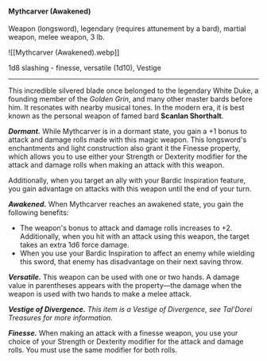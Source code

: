#### Mythcarver (Awakened)

Weapon (longsword), legendary (requires attunement by a bard), martial weapon, melee weapon, 3 lb.

![[Mythcarver (Awakened).webp]]

1d8 slashing  - finesse, versatile (1d10), Vestige

---

This incredible silvered blade once belonged to the legendary White Duke, a founding member of the *Golden Grin*, and many other master bards before him. It resonates with nearby musical tones. In the modern era, it is best known as the personal weapon of famed bard **Scanlan Shorthalt**.

***Dormant.*** While Mythcarver is in a dormant state, you gain a +1 bonus to attack and damage rolls made with this magic weapon. This longsword's enchantments and light construction also grant it the Finesse property, which allows you to use either your Strength or Dexterity modifier for the attack and damage rolls when making an attack with this weapon.

Additionally, when you target an ally with your Bardic Inspiration feature, you gain advantage on attacks with this weapon until the end of your turn.

***Awakened.*** When Mythcarver reaches an awakened state, you gain the following benefits:

- The weapon's bonus to attack and damage rolls increases to +2. Additionally, when you hit with an attack using this weapon, the target takes an extra 1d6 force damage.
- When you use your Bardic Inspiration to affect an enemy while wielding this sword, that enemy has disadvantage on their next saving throw.

***Versatile.*** This weapon can be used with one or two hands. A damage value in parentheses appears with the property—the damage when the weapon is used with two hands to make a melee attack.

***Vestige of Divergence.*** *This item is a Vestige of Divergence, see *Tal'Dorei Treasures* for more information.*

***Finesse.*** When making an attack with a finesse weapon, you use your choice of your Strength or Dexterity modifier for the attack and damage rolls. You must use the same modifier for both rolls.